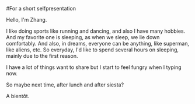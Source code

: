 #For a short selfpresentation

Hello, I'm Zhang.

I like doing sports like running and dancing, and also I have many hobbies.
And my favorite one is sleeping, as when we sleep, we lie down comfortably. 
And also, in dreams, everyone can be anything, like superman, like aliens, etc.
So everyday, I'd like to spend several hours on sleeping, mainly due to the first reason.

I have a lot of things want to share but I start to feel fungry when I typing now.

So maybe next time, after lunch and after siesta?

A bientôt.
